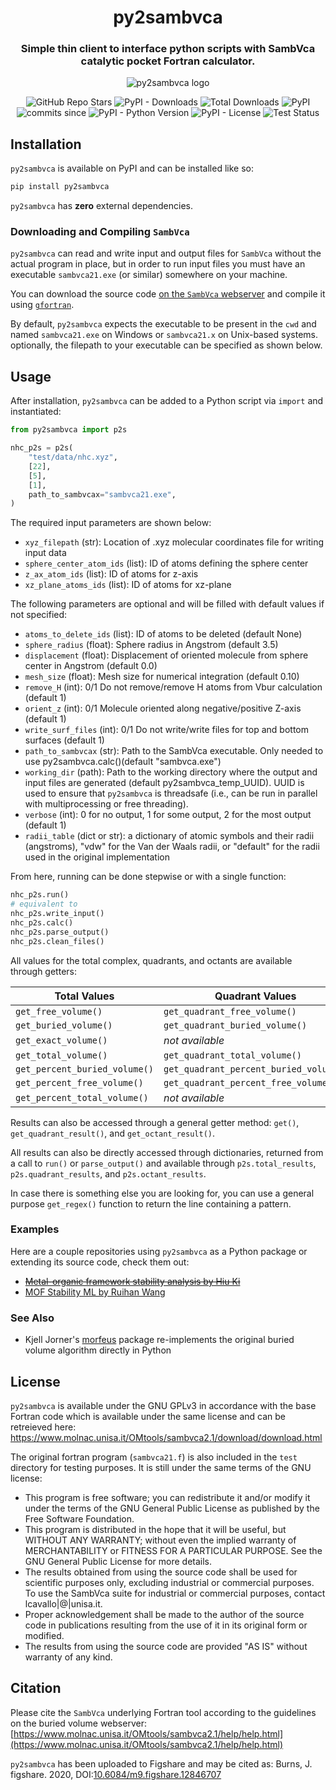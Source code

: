 <h1 align="center">py2sambvca</h1> 
<h3 align="center">Simple thin client to interface python scripts with SambVca catalytic pocket Fortran calculator.</h3>

<p align="center">
  <img alt="py2sambvca logo" src="https://github.com/JacksonBurns/py2sambvca/blob/main/py2sambvca_logo.png">
</p>

<p align="center">
  <img alt="GitHub Repo Stars" src="https://img.shields.io/github/stars/JacksonBurns/py2sambvca?style=social">
  <img alt="PyPI - Downloads" src="https://img.shields.io/pypi/dm/py2sambvca">
  <img alt="Total Downloads" src="https://static.pepy.tech/personalized-badge/py2sambvca?period=total&units=international_system&left_color=grey&right_color=blue&left_text=Downloads">
  <img alt="PyPI" src="https://img.shields.io/pypi/v/py2sambvca">
  <img alt="commits since" src="https://img.shields.io/github/commits-since/JacksonBurns/py2sambvca/latest.svg">
  <img alt="PyPI - Python Version" src="https://img.shields.io/pypi/pyversions/py2sambvca">
  <img alt="PyPI - License" src="https://img.shields.io/pypi/l/py2sambvca">
  <img alt="Test Status" src="https://github.com/JacksonBurns/py2sambvca/actions/workflows/run_tests.yml/badge.svg?branch=main&event=schedule">
</p>

## Installation
`py2sambvca` is available on PyPI and can be installed like so:
```python
pip install py2sambvca
```

`py2sambvca` has __zero__ external dependencies.

### Downloading and Compiling `SambVca`
`py2sambvca` can read and write input and output files for `SambVca` without the actual program in place, but in order to run input files you must have an executable `sambvca21.exe` (or similar) somewhere on your machine.

You can download the source code [on the `SambVca` webserver](https://www.aocdweb.com/OMtools/sambvca2.1/download/download.html) and compile it using [`gfortran`](https://gcc.gnu.org/wiki/GFortranBinaries).

By default, `py2sambvca` expects the executable to be present in the `cwd` and named `sambvca21.exe` on Windows or `sambvca21.x` on Unix-based systems. optionally, the filepath to your executable can be specified as shown below.

## Usage
After installation, `py2sambvca` can be added to a Python script via `import` and instantiated:
```python
from py2sambvca import p2s

nhc_p2s = p2s(
    "test/data/nhc.xyz",
    [22],
    [5],
    [1],
    path_to_sambvcax="sambvca21.exe",
)
```

The required input parameters are shown below:
 - `xyz_filepath` (str): Location of .xyz molecular coordinates file for writing input data
 - `sphere_center_atom_ids` (list): ID of atoms defining the sphere center
 - `z_ax_atom_ids` (list): ID of atoms for z-axis
 - `xz_plane_atoms_ids` (list): ID of atoms for xz-plane

The following parameters are optional and will be filled with default values if not specified:
 - `atoms_to_delete_ids` (list): ID of atoms to be deleted (default None)
 - `sphere_radius` (float): Sphere radius in Angstrom (default 3.5)
 - `displacement` (float): Displacement of oriented molecule from sphere center in Angstrom (default 0.0)
 - `mesh_size` (float): Mesh size for numerical integration (default 0.10)
 - `remove_H` (int): 0/1 Do not remove/remove H atoms from Vbur calculation (default 1)
 - `orient_z` (int): 0/1 Molecule oriented along negative/positive Z-axis (default 1)
 - `write_surf_files` (int): 0/1 Do not write/write files for top and bottom surfaces (default 1)
 - `path_to_sambvcax` (str): Path to the SambVca executable. Only needed to use py2sambvca.calc()(default "sambvca.exe")
 - `working_dir` (path): Path to the working directory where the output and input files are generated (default py2sambvca_temp_UUID).
 UUID is used to ensure that `py2sambvca` is threadsafe (i.e., can be run in parallel with multiprocessing or free threading).
 - `verbose` (int): 0 for no output, 1 for some output, 2 for the most output (default 1)
 - `radii_table` (dict or str): a dictionary of atomic symbols and their radii (angstroms), "vdw" for the Van der Waals radii, or "default" for the radii used in the original implementation


From here, running can be done stepwise or with a single function:
```python
nhc_p2s.run()
# equivalent to
nhc_p2s.write_input()
nhc_p2s.calc()
nhc_p2s.parse_output()
nhc_p2s.clean_files()
```

All values for the total complex, quadrants, and octants are available through getters:

| Total Values | Quadrant Values | Octant Values |
| --- | --- | --- |
| `get_free_volume()` | `get_quadrant_free_volume()` | `get_octant_free_volume()` |
| `get_buried_volume()` | `get_quadrant_buried_volume()` | `get_octant_buried_volume()` |
| `get_exact_volume()` | _not available_ | _not available_ |
| `get_total_volume()` | `get_quadrant_total_volume()` | `get_octant_total_volume()` |
| `get_percent_buried_volume()` | `get_quadrant_percent_buried_volume()` | `get_octant_percent_buried_volume()` |
| `get_percent_free_volume()` | `get_quadrant_percent_free_volume()` | `get_octant_percent_free_volume()` |
| `get_percent_total_volume()` | _not available_ | _not available_ |

Results can also be accessed through a general getter method: `get()`, `get_quadrant_result()`, and `get_octant_result()`.

All results can also be directly accessed through dictionaries, returned from a call to `run()` or `parse_output()` and available through `p2s.total_results`, `p2s.quadrant_results`, and `p2s.octant_results`.

In case there is something else you are looking for, you can use a general purpose `get_regex()` function to return the line containing a pattern.

### Examples
Here are a couple repositories using `py2sambvca` as a Python package or extending its source code, check them out:
 - ~~[Metal-organic framework stability analysis by Hiu Ki](https://github.com/hiukiwong/mof-stability-ml)~~
 - [MOF Stability ML by Ruihan Wang](https://github.com/ruihwang/mof-stability-ml)

### See Also
 - Kjell Jorner's [morfeus](https://github.com/kjelljorner/morfeus) package re-implements the original buried volume algorithm directly in Python

## License
`py2sambvca` is available under the GNU GPLv3 in accordance with the base Fortran code which is available under the same license and can be retreieved here: https://www.molnac.unisa.it/OMtools/sambvca2.1/download/download.html

The original fortran program (`sambvca21.f`) is also included in the `test` directory for testing purposes. It is still under the same terms of the GNU license:
 - This program is free software; you can redistribute it and/or modify it under the terms of the GNU General Public License as published by the Free Software Foundation.
 - This program is distributed in the hope that it will be useful, but WITHOUT ANY WARRANTY; without even the implied warranty of MERCHANTABILITY or FITNESS FOR A PARTICULAR PURPOSE. See the GNU General Public License for more details.
 - The results obtained from using the source code shall be used for scientific purposes only, excluding industrial or commercial purposes. To use the SambVca suite for industrial or commercial purposes, contact lcavallo|@|unisa.it.
 - Proper acknowledgement shall be made to the author of the source code in publications resulting from the use of it in its original form or modified.
 - The results from using the source code are provided "AS IS" without warranty of any kind.

## Citation
Please cite the `SambVca` underlying Fortran tool according to the guidelines on the buried volume webserver: [https://www.molnac.unisa.it/OMtools/sambvca2.1/help/help.html](https://www.molnac.unisa.it/OMtools/sambvca2.1/help/help.html)

`py2sambvca` has been uploaded to Figshare and may be cited as: Burns, J. figshare. 2020, DOI:[10.6084/m9.figshare.12846707](https://figshare.com/articles/software/py2sambvca/12846707)
